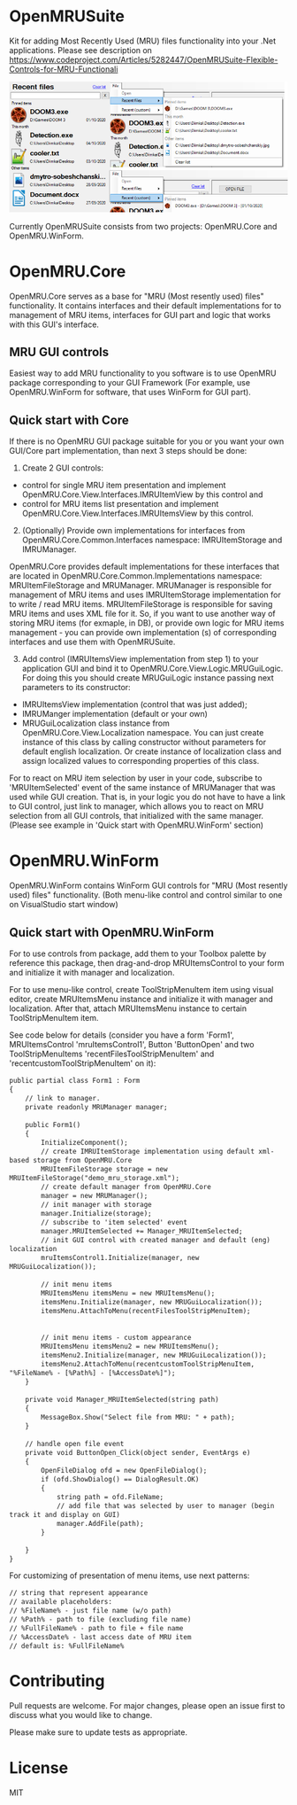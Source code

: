 # OpenMRUSuite
Kit for adding Most Recently Used (MRU) files functionality into your .Net applications. 
Please see description on https://www.codeproject.com/Articles/5282447/OpenMRUSuite-Flexible-Controls-for-MRU-Functionali

![GUI component](/Media/demo.png)


Currently OpenMRUSuite consists from two projects: OpenMRU.Core and OpenMRU.WinForm.

# OpenMRU.Core
OpenMRU.Core serves as a base for "MRU (Most resently used) files" functionality. It contains interfaces and their default implementations for to management of MRU items, interfaces for GUI part and logic that works with this GUI's interface.

## MRU GUI controls

Easiest way to add MRU functionality to you software is to use OpenMRU package corresponding to your GUI Framework (For example, use OpenMRU.WinForm for software, that uses WinForm for GUI part).

## Quick start with Core

If there is no OpenMRU GUI package suitable for you or you want your own GUI/Core part implementation, than next 3 steps should be done:

1. Create 2 GUI controls: 
 - control for single MRU item presentation and implement OpenMRU.Core.View.Interfaces.IMRUItemView by this control and 
 - control for MRU items list presentation and implement OpenMRU.Core.View.Interfaces.IMRUItemsView by this control.

2. (Optionally) Provide own implementations for interfaces from OpenMRU.Core.Common.Interfaces namespace: IMRUItemStorage and IMRUManager. 

OpenMRU.Core provides default implementations for these interfaces that are located in OpenMRU.Core.Common.Implementations namespace: MRUItemFileStorage and MRUManager. 
MRUManager is responsible for management of MRU items and uses IMRUItemStorage implementation for to write / read MRU items.  MRUItemFileStorage is responsible for saving MRU items and uses XML file for it.
So, if you want to use another way of storing MRU items (for exmaple, in DB), or provide own logic for MRU items management - you can provide own implementation (s) of corresponding interfaces and use them with OpenMRUSuite.


3. Add control (IMRUItemsView implementation from step 1) to your application GUI and bind it to OpenMRU.Core.View.Logic.MRUGuiLogic. For doing this you should create MRUGuiLogic instance passing next parameters to its constructor: 
- IMRUItemsView implementation (control that was just added); 
- IMRUManger implementation (default or your own)
- MRUGuiLocalization class instance from OpenMRU.Core.View.Localization namespace. You can just create instance of this class by calling constructor without parameters for default english localization. Or create instance of localization class and assign localized values to corresponding properties of this class.

For to react on MRU item selection by user in your code, subscribe to  'MRUItemSelected' event of the same instance of MRUManager that was used while GUI creation. That is, in your logic you do not have to have a link to GUI control, just link to manager, which allows you to react on MRU selection from all GUI controls, that initialized with the same manager. (Please see example in 'Quick start with OpenMRU.WinForm' section)


# OpenMRU.WinForm

OpenMRU.WinForm contains WinForm GUI controls for "MRU (Most resently used) files" functionality. (Both menu-like control and control similar to one on VisualStudio start window)


## Quick start with OpenMRU.WinForm

For to use controls from package, add them to your Toolbox palette by reference this package, then drag-and-drop MRUItemsControl to your form and initialize it with manager and localization.

For to use menu-like control, create ToolStripMenuItem item using visual editor, create MRUItemsMenu instance and initialize it with manager and localization. After that, attach MRUItemsMenu instance to certain ToolStripMenuItem item.

See code below for details (consider you have a form 'Form1', MRUItemsControl 'mruItemsControl1', Button 'ButtonOpen' and two ToolStripMenuItems 'recentFilesToolStripMenuItem' and 'recentcustomToolStripMenuItem' on it):

    public partial class Form1 : Form
    {
        // link to manager.
        private readonly MRUManager manager;

        public Form1()
        {
            InitializeComponent();
            // create IMRUItemStorage implementation using default xml-based storage from OpenMRU.Core
            MRUItemFileStorage storage = new MRUItemFileStorage("demo_mru_storage.xml");
            // create default manager from OpenMRU.Core
            manager = new MRUManager();
            // init manager with storage
            manager.Initialize(storage);
            // subscribe to 'item selected' event
            manager.MRUItemSelected += Manager_MRUItemSelected;
            // init GUI control with created manager and default (eng) localization
            mruItemsControl1.Initialize(manager, new MRUGuiLocalization());

            // init menu items
            MRUItemsMenu itemsMenu = new MRUItemsMenu();
            itemsMenu.Initialize(manager, new MRUGuiLocalization());
            itemsMenu.AttachToMenu(recentFilesToolStripMenuItem);


            // init menu items - custom appearance
            MRUItemsMenu itemsMenu2 = new MRUItemsMenu();
            itemsMenu2.Initialize(manager, new MRUGuiLocalization());
            itemsMenu2.AttachToMenu(recentcustomToolStripMenuItem, "%FileName% - [%Path%] - [%AccessDate%]");
        }

        private void Manager_MRUItemSelected(string path)
        {
            MessageBox.Show("Select file from MRU: " + path);
        }

        // handle open file event
        private void ButtonOpen_Click(object sender, EventArgs e)
        {
            OpenFileDialog ofd = new OpenFileDialog();
            if (ofd.ShowDialog() == DialogResult.OK)
            {
                string path = ofd.FileName;
                // add file that was selected by user to manager (begin track it and display on GUI)
                manager.AddFile(path);
            }

        }
    }

For customizing of presentation of menu items, use next patterns:

	// string that represent appearance
	// available placeholders:
	// %FileName% - just file name (w/o path)
	// %Path% - path to file (excluding file name)
	// %FullFileName% - path to file + file name
	// %AccessDate% - last access date of MRU item
	// default is: %FullFileName%

# Contributing
Pull requests are welcome. For major changes, please open an issue first to discuss what you would like to change.

Please make sure to update tests as appropriate.

# License
MIT
